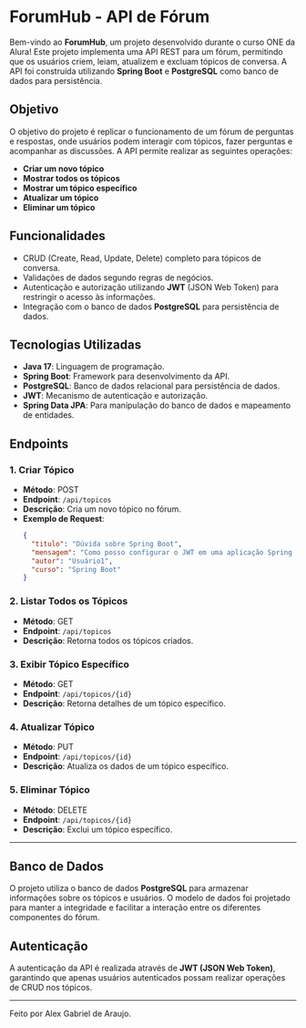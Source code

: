 # ForumHub - API de Fórum

Bem-vindo ao **ForumHub**, um projeto desenvolvido durante o curso ONE da Alura! Este projeto implementa uma API REST para um fórum, permitindo que os usuários criem, leiam, atualizem e excluam tópicos de conversa. A API foi construída utilizando **Spring Boot** e **PostgreSQL** como banco de dados para persistência.

## Objetivo

O objetivo do projeto é replicar o funcionamento de um fórum de perguntas e respostas, onde usuários podem interagir com tópicos, fazer perguntas e acompanhar as discussões. A API permite realizar as seguintes operações:

- **Criar um novo tópico**
- **Mostrar todos os tópicos**
- **Mostrar um tópico específico**
- **Atualizar um tópico**
- **Eliminar um tópico**

## Funcionalidades

- CRUD (Create, Read, Update, Delete) completo para tópicos de conversa.
- Validações de dados segundo regras de negócios.
- Autenticação e autorização utilizando **JWT** (JSON Web Token) para restringir o acesso às informações.
- Integração com o banco de dados **PostgreSQL** para persistência de dados.

## Tecnologias Utilizadas

- **Java 17**: Linguagem de programação.
- **Spring Boot**: Framework para desenvolvimento da API.
- **PostgreSQL**: Banco de dados relacional para persistência de dados.
- **JWT**: Mecanismo de autenticação e autorização.
- **Spring Data JPA**: Para manipulação do banco de dados e mapeamento de entidades.

## Endpoints

### 1. Criar Tópico

- **Método**: POST
- **Endpoint**: `/api/topicos`
- **Descrição**: Cria um novo tópico no fórum.
- **Exemplo de Request**:
  ```json
  {
    "titulo": "Dúvida sobre Spring Boot",
    "mensagem": "Como posso configurar o JWT em uma aplicação Spring Boot?",
    "autor": "Usuário1",
    "curso": "Spring Boot"
  }

### 2. Listar Todos os Tópicos

- **Método**: GET
- **Endpoint**: `/api/topicos`
- **Descrição**: Retorna todos os tópicos criados.

### 3. Exibir Tópico Específico

- **Método**: GET
- **Endpoint**: `/api/topicos/{id}`
- **Descrição**: Retorna detalhes de um tópico específico.

### 4. Atualizar Tópico

- **Método**: PUT
- **Endpoint**: `/api/topicos/{id}`
- **Descrição**: Atualiza os dados de um tópico específico.

### 5. Eliminar Tópico

- **Método**: DELETE
- **Endpoint**: `/api/topicos/{id}`
- **Descrição**: Exclui um tópico específico.

---

## Banco de Dados

O projeto utiliza o banco de dados **PostgreSQL** para armazenar informações sobre os tópicos e usuários. O modelo de dados foi projetado para manter a integridade e facilitar a interação entre os diferentes componentes do fórum.

## Autenticação

A autenticação da API é realizada através de **JWT (JSON Web Token)**, garantindo que apenas usuários autenticados possam realizar operações de CRUD nos tópicos.

---


Feito por Alex Gabriel de Araujo.
